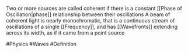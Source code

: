 Two or more sources are called coherent if there is a constant [[Phase of Oscillation|phase]] relationship between their oscillations
A beam of coherent light is nearly monochromatic, that is a continuous stream of oscillations of a single [[Frequency]], and has [[Wavefronts]] extending across its width, as if it came from a point source

#Physics #Waves #Definition